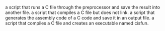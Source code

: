  a script that runs a C file through the preprocessor and save the result into another file.
a script that compiles a C file but does not link.
 a script that generates the assembly code of a C code and save it in an output file.
 a script that compiles a C file and creates an executable named cisfun.
